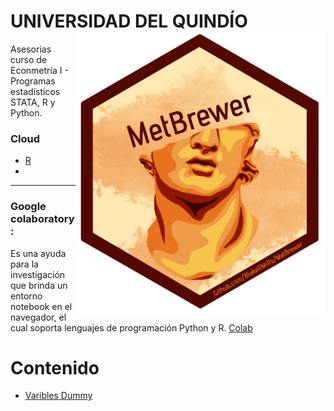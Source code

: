 # UNIVERSIDAD DEL QUINDÍO <img align="right" src="https://github.com/BlakeRMills/MetBrewer/blob/main/PaletteImages/Hex/MetBrewerHex.jpg" width=400>
Asesorias curso de Econmetría I - Programas estadísticos STATA, R y Python.

### Cloud
* [R](https://posit.cloud/)
* []()
---
### Google colaboratory: 
Es una ayuda para la investigación que brinda un entorno notebook en el navegador, el cual soporta lenguajes de programación Python y R.
[Colab](https://colab.research.google.com/?utm_source=scs-index)


# Contenido
- [Varibles Dummy](#Inscripción)



